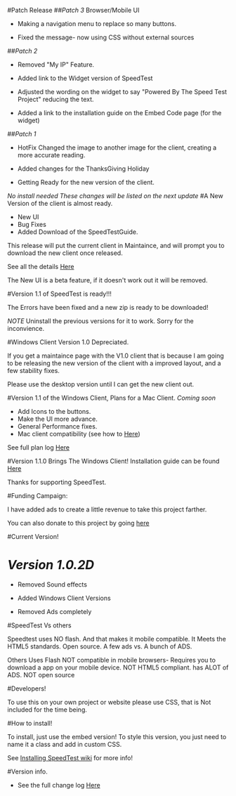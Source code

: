 #Patch Release 
##*Patch 3* Browser/Mobile UI 
 
  - Making a navigation menu to replace so many buttons. 
  
  - Fixed the message- now using CSS without external sources

##*Patch 2*

 - Removed "My IP" Feature. 
 
 - Added link to the Widget version of SpeedTest
 
 - Adjusted the wording on the widget to say "Powered By The Speed Test Project" reducing the text.
 
 - Added a link to the installation guide on the Embed Code page (for the widget)


##*Patch 1*

 - HotFix Changed the image to another image for the client, creating a more accurate reading.
 
 - Added changes for the ThanksGiving Holiday
 
 - Getting Ready for the new version of the client. 
 
 *No install needed These changes will be listed on the next update*
#A New Version of the client is almost ready.

 - New UI
 - Bug Fixes
 - Added Download of the SpeedTestGuide.
 
This release will put the current client in Maintaince, and will prompt you to download the new client once released. 

See all the details <a href="https://github.com/jdc20181/SpeedTest/wiki/Version-1.1.2-of-Windows-Client-Planning">Here</a>


The New UI is a beta feature, if it doesn't work out it will be removed. 


#Version 1.1 of SpeedTest is ready!!!

The Errors have been fixed and a new zip is ready to be downloaded!

*NOTE* Uninstall the previous versions for it to work. Sorry for the inconvience. 

#Windows Client Version 1.0 Depreciated.

If you get a maintaince page with the V1.0 client that is because I am going to be releasing the new version of the client with a improved layout, and a few stability fixes. 

Please use the desktop version until I can get the new client out.

#Version 1.1 of the Windows Client, Plans for a Mac Client.  *Coming soon*

 - Add Icons to the buttons. 
 - Make the UI more advance. 
 - General Performance fixes. 
 - Mac client compatibility (see how to <a href="https://github.com/jdc20181/SpeedTest/wiki/Mac-Client-Instructions!">Here</a>)
 
 See full plan log <a href="https://github.com/jdc20181/SpeedTest/wiki/Version-1.1.0-Coming-Soon">Here</a>
 
 
#Version 1.1.0 Brings The Windows Client!
Installation guide can be found <a href="https://github.com/jdc20181/SpeedTest/wiki/Downloading-And-Installing-the-Windows-Client">Here</a>

Thanks for supporting SpeedTest. 


#Funding Campaign:

I have added ads to create a little revenue to take this project farther. 

You can also donate to this project by going <a href="http://jdc20181.github.io/SpeedTest/donate.html">here</a>







#Current Version! 

# *Version 1.0.2D*

 - Removed Sound effects 

- Added Windows Client Versions

- Removed Ads completely 





#SpeedTest Vs others

Speedtest uses NO flash. And that makes it mobile compatible. It Meets the HTML5 standards. Open source. A few ads vs. A bunch of ADS.

Others Uses Flash NOT compatible in mobile browsers- Requires you to download a app on your mobile device. NOT HTML5 compliant. has ALOT of ADS. NOT open source



#Developers!

To use this on your own project or website please use CSS, that is Not included for the time being. 

#How to install!

To install, just use the embed version! To style this version, you just need to name it a class and add in custom CSS. 

See <a href="https://github.com/jdc20181/SpeedTest/wiki/Installing-SpeedTest">Installing SpeedTest wiki</a> for more info!


#Version info. 

- See the full change log <a href="https://github.com/jdc20181/SpeedTest/wiki/Change-Log">Here</a>
